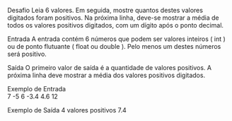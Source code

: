 Desafio
Leia 6 valores. Em seguida, mostre quantos destes valores digitados foram positivos. Na próxima linha, deve-se mostrar a média de todos os valores positivos digitados, com um dígito após o ponto decimal.

Entrada
A entrada contém 6 números que podem ser valores inteiros ( int ) ou de ponto flutuante ( float ou double ). Pelo menos um destes números será positivo.

Saída
O primeiro valor de saída é a quantidade de valores positivos. A próxima linha deve mostrar a média dos valores positivos digitados.

Exemplo de Entrada	
7
-5
6
-3.4
4.6
12

Exemplo de Saída
4 valores positivos
7.4